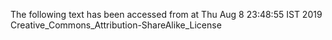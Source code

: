 The following text has been accessed from at Thu Aug 8 23:48:55 IST 2019
Creative_Commons_Attribution-ShareAlike_License
